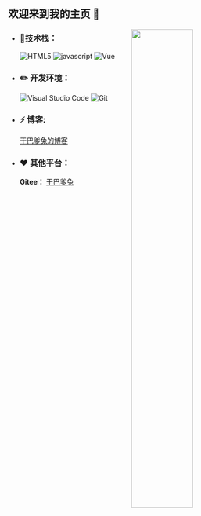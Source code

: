 ## 欢迎来到我的主页 :wave: 

<img align="right" width="50%" src="https://github-readme-stats-ouuan.vercel.app/api?username=cloudhao1999&theme=transparent&show_icons=true">

- ### 🔨技术栈：

  ![HTML5](https://img.shields.io/badge/-HTML5-E34F26?style=flat-square&logo=html5&logoColor=white) ![javascript](https://img.shields.io/badge/-JavaScript-3776AB?style=flat-square&logo=javascript&logoColor=white) ![Vue](https://img.shields.io/badge/-Vue-20BB87?style=flat-square&logo=vue.js&logoColor=white)    

- ### ✏️ **开发环境：**

  ![Visual Studio Code](https://img.shields.io/badge/-Visual_Studio_Code-007ACC?style=flat-square&logo=visual-studio-code&logoColor=white) ![Git](https://img.shields.io/badge/-Git-F05032?style=flat-square&logo=git&logoColor=white) 


- ### ⚡ **博客:** 

  [干巴爹兔的博客](https://cloudhao.top/#/)

- ### ❤ **其他平台：**

  **Gitee：** [干巴爹兔](https://gitee.com/cyh199910)

